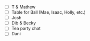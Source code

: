 - [ ] T & Mathew
- [ ] Table for Ball (Mae, Isaac, Holly, etc.)
- [ ] Josh
- [ ] Dib & Becky
- [ ] Tea party chat
- [ ] Dani
